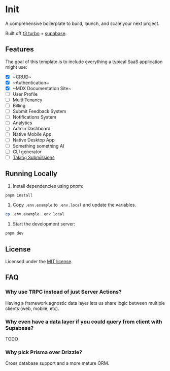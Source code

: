 # Init

A comprehensive boilerplate to build, launch, and scale your next project.

Built off [t3 turbo](https://github.com/t3-oss/create-t3-turbo) + [supabase](https://supabase.com).

## Features

The goal of this template is to include everything a typical SaaS application might use:

- [x] ~CRUD~
- [x] ~Authentication~
- [x] ~MDX Documentation Site~
- [ ] User Profile
- [ ] Multi Tenancy
- [ ] Billing
- [ ] Submit Feedback System
- [ ] Notifications System
- [ ] Analytics
- [ ] Admin Dashboard
- [ ] Native Mobile App
- [ ] Native Desktop App
- [ ] Something something AI
- [ ] CLI generator
- [ ] [Taking Submissions](https://github.com/kyh/init/issues/new?assignees=&labels=%E2%9C%A8+enhancement&projects=&template=feature_request.yml&title=feat%3A+)

## Running Locally

1. Install dependencies using pnpm:

```sh
pnpm install
```

1. Copy `.env.example` to `.env.local` and update the variables.

```sh
cp .env.example .env.local
```

1. Start the development server:

```sh
pnpm dev
```

## License

Licensed under the [MIT license](https://github.com/kyh/init/blob/main/LICENSE).

## FAQ

### Why use TRPC instead of just Server Actions?

Having a framework agnostic data layer lets us share logic between multiple clients (web, mobile, etc).

### Why even have a data layer if you could query from client with Supabase?

TODO

### Why pick Prisma over Drizzle?

Cross database support and a more mature ORM.
